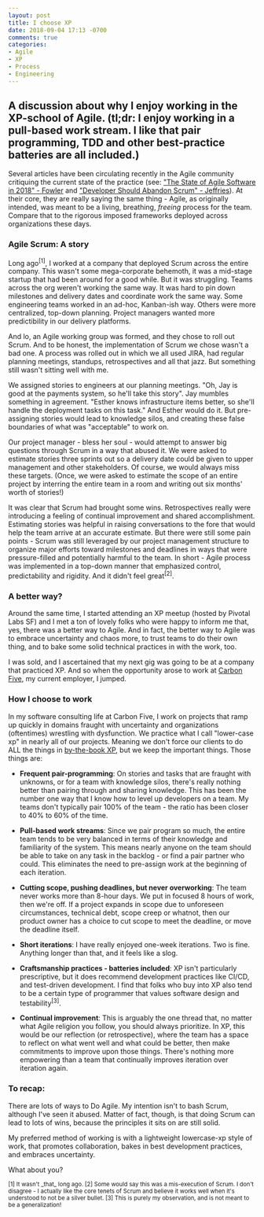 ```yaml
---
layout: post
title: I choose XP
date: 2018-09-04 17:13 -0700
comments: true
categories:
- Agile
- XP
- Process
- Engineering
---
```

<h2 class="intro">A discussion about why I enjoy working in the XP-school of Agile. (tl;dr: I enjoy working in a pull-based work stream. I like that pair programming, TDD and other best-practice batteries are all included.)</h2>

Several articles have been circulating recently in the Agile community critiquing the current state of the practice (see: ["The State of Agile Software in 2018" - Fowler](https://martinfowler.com/articles/agile-aus-2018.html) and ["Developer Should Abandon Scrum" - Jeffries](https://ronjeffries.com/articles/018-01ff/abandon-1/)). At their core, they are really saying the same thing - Agile, as originally intended, was meant to be a living, breathing, _freeing_ process for the team. Compare that to the rigorous imposed frameworks deployed across organizations these days.

### Agile Scrum: A story

Long ago<sup>[1]</sup>, I worked at a company that deployed Scrum across the entire company. This wasn't some mega-corporate behemoth, it was a mid-stage startup that had been around for a good while. But it was struggling. Teams across the org weren't working the same way. It was hard to pin down milestones and delivery dates and coordinate work the same way. Some engineering teams worked in an ad-hoc, Kanban-ish way. Others were more centralized, top-down planning. Project managers wanted more predictibility in our delivery platforms.

And lo, an Agile working group was formed, and they chose to roll out Scrum. And to be honest, the implementation of Scrum we chose wasn't a bad one. A process was rolled out in which we all used JIRA, had regular planning meetings, standups, retrospectives and all that jazz. But something still wasn't sitting well with me.

We assigned stories to engineers at our planning meetings. "Oh, Jay is good at the payments system, so he'll take this story". Jay mumbles something in agreement. "Esther knows infrastructure items better, so she'll handle the deployment tasks on this task." And Esther would do it. But pre-assigning stories would lead to knowledge silos, and creating these false boundaries of what was "acceptable" to work on.

Our project manager - bless her soul - would attempt to answer big questions through Scrum in a way that abused it. We were asked to estimate stories three sprints out so a delivery date could be given to upper management and other stakeholders. Of course, we would always miss these targets. (Once, we were asked to estimate the scope of an entire project by interring the entire team in a room and writing out six months' worth of stories!)

It was clear that Scrum had brought some wins. Retrospectives really were introducing a feeling of continual improvement and shared accomplishment. Estimating stories was helpful in raising conversations to the fore that would help the team arrive at an accurate estimate. But there were still some pain points - Scrum was still leveraged by our project management structure to organize major efforts toward milestones and deadlines in ways that were pressure-filled and potentially harmful to the team. In short - Agile process was implemented in a top-down manner that emphasized control, predictability and rigidity. And it didn't feel great<sup>[2]</sup>.

### A better way?

Around the same time, I started attending an XP meetup (hosted by Pivotal Labs SF) and I met a ton of lovely folks who were happy to inform me that, yes, there was a better way to Agile. And in fact, the better way to Agile was to embrace uncertainty and chaos more, to trust teams to do their own thing, and to bake some solid technical practices in with the work, too.

I was sold, and I ascertained that my next gig was going to be at a company that practiced XP. And so when the opportunity arose to work at [Carbon Five](https://www.carbonfive.com), my current employer, I jumped.

### How I choose to work

In my software consulting life at Carbon Five, I work on projects that ramp up quickly in domains fraught with uncertainty and organizations (oftentimes) wrestling with dysfunction. We practice what I call "lower-case xp" in nearly all of our projects. Meaning we don't force our clients to do ALL the things in [by-the-book XP](https://www.amazon.com/Extreme-Programming-Explained-Embrace-Change/dp/0321278658), but we keep the important things. Those things are:

* __Frequent pair-programming__: On stories and tasks that are fraught with unknowns, or for a team with knowledge silos, there's really nothing better than pairing through and sharing knowledge. This has been the number one way that I know how to level up developers on a team. My teams don't typically pair 100% of the team - the ratio has been closer to 40% to 60% of the time.

* __Pull-based work streams__: Since we pair program so much, the entire team tends to be very balanced in terms of their knowledge and familiarity of the system. This means nearly anyone on the team should be able to take on any task in the backlog - or find a pair partner who could. This eliminates the need to pre-assign work at the beginning of each iteration.

* __Cutting scope, pushing deadlines, but never overworking__: The team never works more than 8-hour days. We put in focused 8 hours of work, then we're off. If a project expands in scope due to unforeseen circumstances, technical debt, scope creep or whatnot, then our product owner has a choice to cut scope to meet the deadline, or move the deadline itself.

* __Short iterations__: I have really enjoyed one-week iterations. Two is fine. Anything longer than that, and it feels like a slog.

* __Craftsmanship practices - batteries included__: XP isn't particularly prescriptive, but it does recommend development practices like CI/CD, and test-driven development. I find that folks who buy into XP also tend to be a certain type of programmer that values software design and testability<sup>[3]</sup>.

* __Continual improvement__: This is arguably the one thread that, no matter what Agile religion you follow, you should always prioritize. In XP, this would be our reflection (or retrospective), where the team has a space to reflect on what went well and what could be better, then make commitments to improve upon those things. There's nothing more empowering than a team that continually improves iteration over iteration again.

### To recap:

There are lots of ways to Do Agile. My intention isn't to bash Scrum, although I've seen it abused. Matter of fact, though, is that doing Scrum can lead to lots of wins, because the principles it sits on are still solid.

My preferred method of working is with a lightweight lowercase-xp style of work, that promotes collaboration, bakes in best development practices, and embraces uncertainty.

What about you?

<small>
[1] It wasn't _that_ long ago.
[2] Some would say this was a mis-execution of Scrum. I don't disagree - I actually like the core tenets of Scrum and believe it works well when it's understood to not be a silver bullet.
[3] This is purely my observation, and is not meant to be a generalization!
</small>
